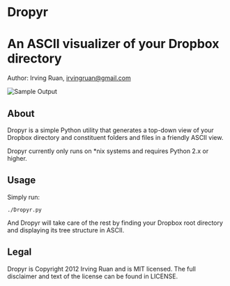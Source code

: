 Dropyr
=========================================

An ASCII visualizer of your Dropbox directory
=========================================

Author: Irving Ruan, [irvingruan@gmail.com](mailto:irvingruan@gmail.com)

![Sample Output](http://i.imgur.com/NRPgM.png)

About
-----

Dropyr is a simple Python utility that generates a top-down view of your Dropbox directory and constituent folders and files in a friendly ASCII view.

Dropyr currently only runs on *nix systems and requires Python 2.x or higher.

Usage
-----

Simply run:

`./Dropyr.py`

And Dropyr will take care of the rest by finding your Dropbox root directory and displaying its tree structure in ASCII.

Legal
-----

Dropyr is Copyright 2012 Irving Ruan and is MIT licensed. The full disclaimer and text of the license can be found in LICENSE.